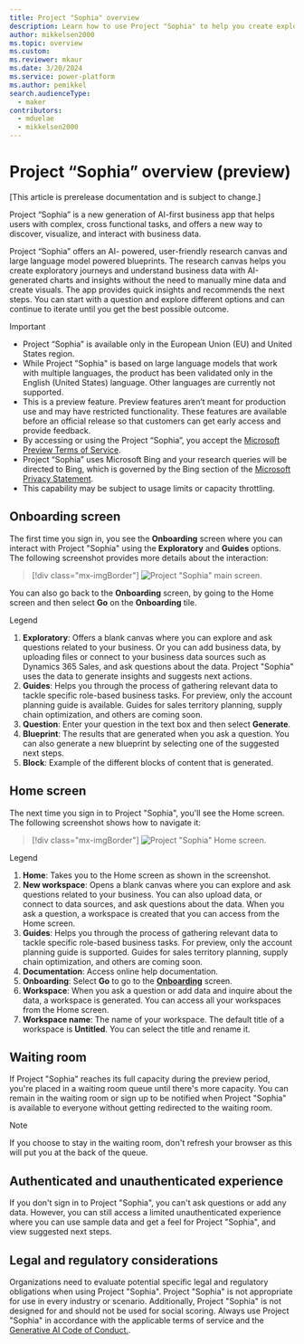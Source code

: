```yaml
---
title: Project "Sophia" overview
description: Learn how to use Project "Sophia" to help you create exploratory journeys and understand business data with AI-generated charts and insights.
author: mikkelsen2000
ms.topic: overview
ms.custom: 
ms.reviewer: mkaur
ms.date: 3/20/2024
ms.service: power-platform
ms.author: pemikkel
search.audienceType:
  - maker
contributors:
  - mduelae
  - mikkelsen2000
---
```


# Project “Sophia” overview (preview)

[This article is prerelease documentation and is subject to change.]

Project “Sophia” is a new generation of AI-first business app that helps users with complex, cross functional tasks, and offers a new way to discover, visualize, and interact with business data. 

Project “Sophia” offers an AI- powered, user-friendly research canvas and large language model powered blueprints. The research canvas helps you create exploratory journeys and understand business data with AI-generated charts and insights without the need to manually mine data and create visuals. The app provides quick insights and recommends the next steps. You can start with a question and explore different options and can continue to iterate until you get the best possible outcome. 

> [!IMPORTANT]
> - Project “Sophia” is available only in the European Union (EU) and United States region.
> - While Project "Sophia" is based on large language models that work with multiple languages, the product has been validated only in the English (United States) language. Other languages are currently not supported.
> - This is a preview feature. Preview features aren’t meant for production use and may have restricted functionality. These features are available before an official release so that customers can get early access and provide feedback.
> - By accessing or using the Project “Sophia”, you accept the [Microsoft Preview Terms of Service](https://go.microsoft.com/fwlink/?linkid=2242556).
> - Project “Sophia” uses Microsoft Bing and your research queries will be directed to Bing, which is governed by the Bing section of the [Microsoft Privacy Statement](https://privacy.microsoft.com/en-us/privacystatement).
> - This capability may be subject to usage limits or capacity throttling.

## Onboarding screen

The first time you sign in, you see the **Onboarding** screen where you can interact with Project "Sophia" using the **Exploratory** and **Guides** options. The following screenshot provides more details about the interaction: 

> [!div class="mx-imgBorder"]
> ![Project "Sophia" main screen.](media/ps-main-screen.png)

You can also go back to the **Onboarding** screen, by going to the Home screen and then select **Go** on the **Onboarding** tile.

Legend

1. **Exploratory**: Offers a blank canvas where you can explore and ask questions related to your business. Or you can add business data, by uploading files or connect to your business data sources such as Dynamics 365 Sales, and ask questions about the data. Project "Sophia" uses the data to generate insights and suggests next actions.
2. **Guides**: Helps you through the process of gathering relevant data to tackle specific role-based business tasks. For preview, only the account planning guide is available. Guides for sales territory planning, supply chain optimization, and others are coming soon.
3. **Question**: Enter your question in the text box and then select **Generate**.
4. **Blueprint**: The results that are generated when you ask a question. You can also generate a new blueprint by selecting one of the suggested next steps.
5. **Block**: Example of the different blocks of content that is generated.

## Home screen

The next time you sign in to Project "Sophia", you'll see the Home screen. The following screenshot shows how to navigate it:


> [!div class="mx-imgBorder"]
> ![Project "Sophia" Home screen.](media/ps-home-screen.png)

Legend

1. **Home**: Takes you to the Home screen as shown in the screenshot.
2. **New workspace**: Opens a blank canvas where you can explore and ask questions related to your business. You can also upload data, or connect to data sources, and ask questions about the data. When you ask a question, a workspace is created that you can access from the Home screen.
3. **Guides**: Helps you through the process of gathering relevant data to tackle specific role-based business tasks. For preview, only the account planning guide is supported. Guides for sales territory planning, supply chain optimization, and others are coming soon.
4. **Documentation**: Access online help documentation.
5. **Onboarding**: Select **Go** to go to the [**Onboarding**](overview.md#onboarding-screen) screen.
6. **Workspace**: When you ask a question or add data and inquire about the data, a workspace is generated. You can access all your workspaces from the Home screen.
7. **Workspace name**: The name of your workspace. The default title of a workspace is **Untitled**. You can select the title and rename it.

## Waiting room

If Project "Sophia" reaches its full capacity during the preview period, you're placed in a waiting room queue until there's more capacity. You can remain in the waiting room or sign up to be notified when Project "Sophia" is available to everyone without getting redirected to the waiting room. 


> [!Note]
> If you choose to stay in the waiting room, don't refresh your browser as this will put you at the back of the queue.

## Authenticated and unauthenticated experience

If you don't sign in to Project "Sophia", you can't ask questions or add any data. However, you can still access a limited unauthenticated experience where you can use sample data and get a feel for Project "Sophia", and view suggested next steps.

## Legal and regulatory considerations

Organizations need to evaluate potential specific legal and regulatory obligations when using Project "Sophia". Project "Sophia" is not appropriate for use in every industry or scenario. Additionally, Project "Sophia" is not designed for and should not be used for social scoring. Always use Project "Sophia" in accordance with the applicable terms of service and the [Generative AI Code of Conduct.](/legal/cognitive-services/openai/code-of-conduct).
